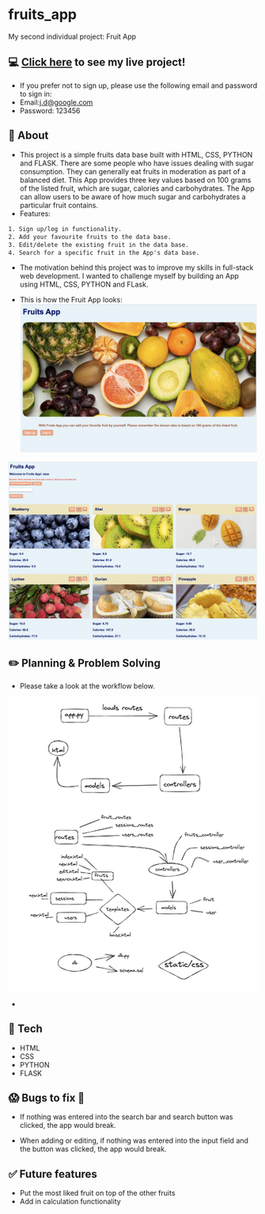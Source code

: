 # fruits_app
My second individual project: Fruit App
## :computer: [Click here](https://fruits-app-73i8.onrender.com/fruits) to see my live project!
- If you prefer not to sign up, please use the following email and password to sign in:
- Email:j.d@google.com
- Password: 123456

## :page_facing_up: About
- This project is a simple fruits data base built with HTML, CSS, PYTHON and FLASK. There are some people who have issues dealing with sugar consumption. They can generally eat fruits in moderation as part of a balanced diet. This App provides three key values based on 100 grams of the listed fruit, which are sugar, calories and carbohydrates. The App can allow users to be aware of how much sugar and carbohydrates a particular fruit contains.
- Features:
```
1. Sign up/log in functionality.
2. Add your favourite fruits to the data base.
3. Edit/delete the existing fruit in the data base.
4. Search for a specific fruit in the App's data base.
```
- The motivation behind this project was to improve my skills in full-stack web development. I wanted to challenge myself by building an App using HTML, CSS, PYTHON and FLask. 

- This is how the Fruit App looks:
![how the front page looks](front.png)

![how the inner page looks](inner.png)

## :pencil2: Planning & Problem Solving
- Please take a look at the workflow below.

![drawing a engineering flow chart](flow.png)

- 

## :rocket: Tech 
- HTML
- CSS
- PYTHON
- FLASK

## :scream: Bugs to fix :poop:
- If nothing was entered into the search bar and search button was clicked, the app would break.

- When adding or editing, if nothing was entered into the input field and the button was clicked, the app would break.

## :white_check_mark: Future features
- Put the most liked fruit on top of the other fruits
- Add in calculation functionality

